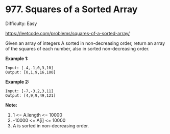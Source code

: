 # 977. Squares of a Sorted Array

Difficulty: Easy

https://leetcode.com/problems/squares-of-a-sorted-array/

Given an array of integers A sorted in non-decreasing order, return an array of the squares of each number, also in sorted non-decreasing order.

**Example 1:**
```
Input: [-4,-1,0,3,10]
Output: [0,1,9,16,100]
```

**Example 2:**
```
Input: [-7,-3,2,3,11]
Output: [4,9,9,49,121]
```

**Note:**

1. 1 <= A.length <= 10000
2. -10000 <= A[i] <= 10000
3. A is sorted in non-decreasing order.
